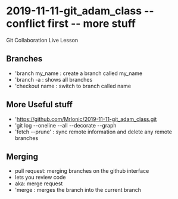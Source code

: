 # 2019-11-11-git_adam_class -- conflict first -- more stuff
Git Collaboration Live Lesson
## Branches
 - 'branch my_name : create a branch called my_name
 - 'branch -a : shows all branches
 - 'checkout name : switch to branch called name
## More Useful stuff
 - 'https://github.com/MrIonic/2019-11-11-git_adam_class.git
 - 'git log --oneline --all --decorate --graph  
 - 'fetch --prune' : sync remote information and delete any remote branches

## Merging
- pull request: merging branches on the github interface
 - lets you review code
 - aka: merge request
 - 'merge <branch>: merges the branch into the  current branch
